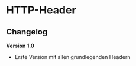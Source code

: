 HTTP-Header
===========

Changelog
---------

<b>Version 1.0</b>
- Erste Version mit allen grundlegenden Headern